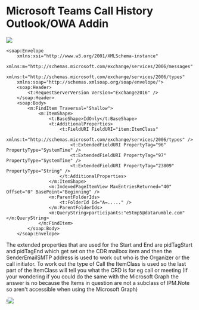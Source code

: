 # Microsoft Teams Call History Outlook/OWA Addin #
![](https://1.bp.blogspot.com/-WJGIYKDZ2QM/YJjCw-AMckI/AAAAAAAAOGo/HcTdu6C4qH497My59jGYaJYe-xWpC2zoACLcBGAsYHQ/w640-h530/callhist1.PNG)


```
<soap:Envelope
	xmlns:xsi="http://www.w3.org/2001/XMLSchema-instance"
	xmlns:m="http://schemas.microsoft.com/exchange/services/2006/messages"
	xmlns:t="http://schemas.microsoft.com/exchange/services/2006/types"
	xmlns:soap="http://schemas.xmlsoap.org/soap/envelope/">
	<soap:Header>
		<t:RequestServerVersion Version="Exchange2016" />
	</soap:Header>
	<soap:Body>
		<m:FindItem Traversal="Shallow">
			<m:ItemShape>
				<t:BaseShape>IdOnly</t:BaseShape>
				<t:AdditionalProperties>
					<t:FieldURI FieldURI="item:ItemClass"
						xmlns:t="http://schemas.microsoft.com/exchange/services/2006/types" />
						<t:ExtendedFieldURI PropertyTag="96" PropertyType="SystemTime" />
						<t:ExtendedFieldURI PropertyTag="97" PropertyType="SystemTime" />
						<t:ExtendedFieldURI PropertyTag="23809" PropertyType="String" />
					</t:AdditionalProperties>
				</m:ItemShape>
				<m:IndexedPageItemView MaxEntriesReturned="40" Offset="0" BasePoint="Beginning" />
				<m:ParentFolderIds>
					<t:FolderId Id="A=....." />
				</m:ParentFolderIds>
				<m:QueryString>participants:"e5tmp5@datarumble.com"</m:QueryString>
			</m:FindItem>
		</soap:Body>
	</soap:Envelope>
```

The extended properties that are used for the Start and End are pidTagStart and pidTagEnd which get set on the CDR mailbox item and then the SenderEmailSMTP address is used to work out who is the Organizer or the call initiator. To work out the type of Call the ItemClass is used so the last part of the ItemClass will tell you what the CRD is for eg call or meeting (If your wondering if you could do the same with the Microsoft Graph the answer is no because the Items in question are not a subclass of IPM.Note so aren't accessible when using the Microsoft Graph)

!![](https://1.bp.blogspot.com/-fV2Wxo0Cr7Q/XIHvqow9SVI/AAAAAAAACTM/Vo-Pc3Q74AgZ-_KNh_Nl9UhZmBbouJS1wCLcBGAs/s1600/addin3.JPG)
